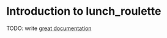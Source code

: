 # Introduction to lunch_roulette

TODO: write [great documentation](http://jacobian.org/writing/what-to-write/)
